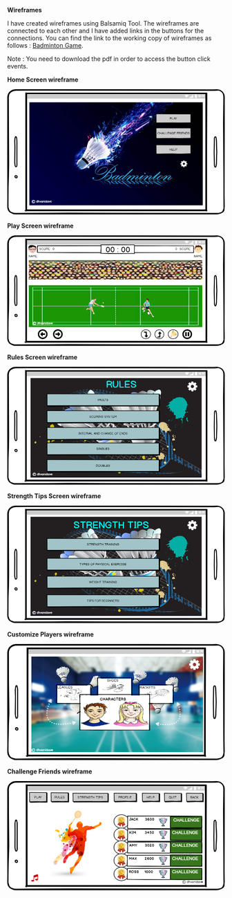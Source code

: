 **Wireframes**

I have created wireframes using Balsamiq Tool. 
The wireframes are connected to each other and I have added links in the buttons for the connections.
You can find the link to the working copy of wireframes as follows : <a href="working-mock/Badminton Game.pdf">Badminton Game</a>.

Note : You need to download the pdf in order to access the button click events.

**Home Screen wireframe**

<img src="mock-images/Home_screen_Settings_closed.png">

**Play Screen wireframe**

<img src="mock-images/Play Screen.png">

**Rules Screen wireframe**

<img src="mock-images/Rules Home Screen.png">

**Strength Tips Screen wireframe**

<img src="mock-images/Strength Tips Home Screen.png">

**Customize Players wireframe**

<img src="mock-images/Customize Players Home Screen.png">

**Challenge Friends wireframe**

<img src="mock-images/Challenge Friends.png">
